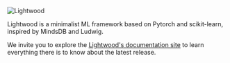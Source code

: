 
![Lightwood](https://raw.githubusercontent.com/torrmal/lightwood/master/docs/docs/assets/logo.png?token=ABNACCUGDQJFNXRARPGHJIK4ZO53E "Lightwood") 


Lightwood is a minimalist ML framework based on Pytorch and scikit-learn, inspired by MindsDB and Ludwig.

We invite you to explore the [Lightwood's documentation site](https://torrmal.github.io/lightwood/) to learn everything there is to know about the latest release.
